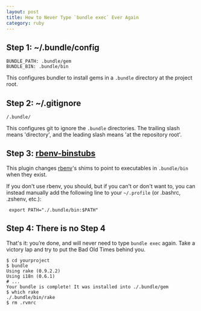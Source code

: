 ```yaml
---
layout: post
title: How to Never Type `bundle exec` Ever Again
category: ruby
---
```

## Step 1: ~/.bundle/config
    BUNDLE_PATH: .bundle/gem
    BUNDLE_BIN: .bundle/bin

This configures bundler to install gems in a `.bundle` directory at the project root.

## Step 2: ~/.gitignore
    /.bundle/

This configures git to ignore the `.bundle` directories.  The trailing slash means 'directory', and the leading slash means 'at the repository root'.

## Step 3: [rbenv-binstubs](https://github.com/ianheggie/rbenv-binstubs)

This plugin changes [rbenv](https://github.com/sstephenson/rbenv)'s shims to
point to executables in `.bundle/bin` when they exist.

If you don't use rbenv, you should, but if you can't or don't want to, you can instead manually add the following line to your `~/.profile` (or .bashrc, .zshenv, etc.):

     export PATH="./.bundle/bin:$PATH"

## Step 4: There is no Step 4

That's it: you’re done, and will never need to type `bundle exec` again.  Take a victory lap and try to put the Bad Old Times behind you.

    $ cd yourproject
    $ bundle
    Using rake (0.9.2.2)
    Using i18n (0.6.1)
    # ...
    Your bundle is complete! It was installed into ./.bundle/gem
    $ which rake
    ./.bundle/bin/rake
    $ rm .rvmrc
